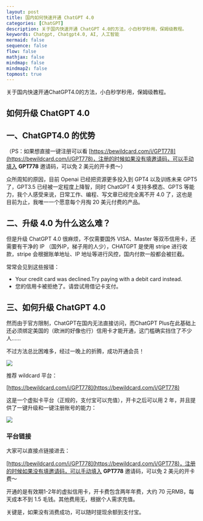 ```yaml
---
layout: post
title: 国内如何快速开通 ChatGPT 4.0
categories: [ChatGPT]
description: 关于国内快速开通 ChatGPT 4.0的方法，小白秒学秒用，保姆级教程。
keywords: Chatgpt, Chatgpt4.0, AI, 人工智能
mermaid: false
sequence: false
flow: false
mathjax: false
mindmap: false
mindmap2: false
topmost: true
---
```

关于国内快速开通ChatGPT4.0的方法，小白秒学秒用，保姆级教程。

## 如何升级 ChatGPT 4.0

## 一、ChatGPT4.0 的优势

（PS：如果想直接一键注册可以看 [https://bewildcard.com/i/GPT778](https://bewildcard.com/i/GPT778)，注册的时候如果没有填邀请码，可以手动填入 **GPT778** 邀请码，可以免 2 美元的开卡费～）

众所周知的原因，目前 Openai 已经把资源更多投入到 GPT4 以及训练未来 GPT5 了，GPT3.5 已经被一定程度上降智，同时 ChatGPT 4 支持多模态、GPTS 等能力，我个人感受来说，日常工作、编程、写文章已经完全离不开 4.0 了，这也是目前为止，我唯一一个愿意每个月掏 20 美元付费的产品。

## 二、升级 4.0 为什么这么难？

但是升级 ChatGPT 4.0 很麻烦，不仅需要国外 VISA、Master 等双币信用卡，还需要有干净的 IP （国外IP，梯子用的人少），CHATGPT 是使用 stripe 进行收款，stripe 会根据账单地址、IP 地址等进行风控，国内付款一般都会被拦截。

常常会见到这些报错：

- Your credit card was declined.Try paying with a debit card instead.
- 您的信用卡被拒绝了。请尝试用借记卡支付。

## 三、如何升级 ChatGPT 4.0

然而由于官方限制，ChatGPT在国内无法直接访问，而ChatGPT Plus在此基础上还必须绑定美国的（欧洲的好像也行）信用卡才能开通，这门槛确实挡住了不少人……

不过方法总比困难多，经过一晚上的折腾，成功开通会员！

![](https://cdn.how2cs.cn/csguide/085222.png)

推荐 wildcard 平台：

[https://bewildcard.com/i/GPT778](https://bewildcard.com/i/GPT778)

这是一个虚拟卡平台（正规的，支付宝可以充值），开卡之后可以用 2 年，并且提供了一键升级和一键注册账号的能力：

![](https://cdn.how2cs.cn/csguide/085341.png)

### 平台链接

大家可以直接点链接进去：

[https://bewildcard.com/i/GPT778](https://bewildcard.com/i/GPT778)，注册的时候如果没有填邀请码，可以手动填入 **GPT778** 邀请码，可以免 2 美元的开卡费～

开通的是有效期1-2年的虚拟信用卡，开卡费包含两年年费，大约 70 元RMB，每天成本不到 1.5 毛钱。其他费用无，根据个人需求充值。

关键是，如果没有消费成功，可以随时提现余额到支付宝。
